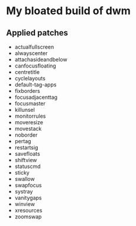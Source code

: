 # My bloated build of dwm

## Applied patches

 - actualfullscreen
 - alwayscenter
 - attachasideandbelow
 - canfocusfloating
 - centretitle
 - cyclelayouts
 - default-tag-apps
 - fixborders
 - focusadjacenttag
 - focusmaster
 - killunsel
 - monitorrules
 - moveresize
 - movestack
 - noborder
 - pertag
 - restartsig
 - savefloats
 - shiftview
 - statuscmd
 - sticky
 - swallow
 - swapfocus
 - systray
 - vanitygaps
 - winview
 - xresources
 - zoomswap
